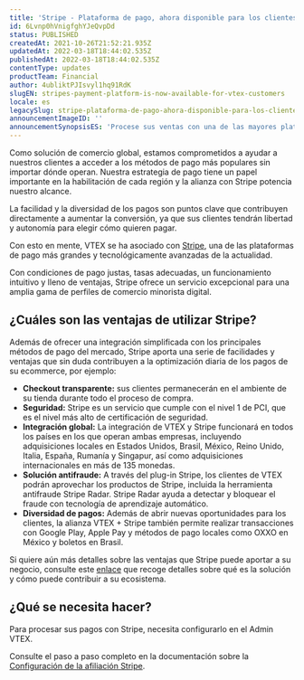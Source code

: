 ```yaml
---
title: 'Stripe - Plataforma de pago, ahora disponible para los clientes VTEX'
id: 6Lvnp0hVnigfghYJeQvpDd
status: PUBLISHED
createdAt: 2021-10-26T21:52:21.935Z
updatedAt: 2022-03-18T18:44:02.535Z
publishedAt: 2022-03-18T18:44:02.535Z
contentType: updates
productTeam: Financial
author: 4ubliktPJIsvyl1hq91RdK
slugEN: stripes-payment-platform-is-now-available-for-vtex-customers
locale: es
legacySlug: stripe-plataforma-de-pago-ahora-disponible-para-los-clientes-vtex
announcementImageID: ''
announcementSynopsisES: 'Procese sus ventas con una de las mayores plataformas de pago de la actualidad'
---
```


Como solución de comercio global, estamos comprometidos a ayudar a nuestros clientes a acceder a los métodos de pago más populares sin importar dónde operan. Nuestra estrategia de pago tiene un papel importante en la habilitación de cada región y la alianza con Stripe potencia nuestro alcance.

La facilidad y la diversidad de los pagos son puntos clave que contribuyen directamente a aumentar la conversión, ya que sus clientes tendrán libertad y autonomía para elegir cómo quieren pagar.

Con esto en mente, VTEX se ha asociado con [Stripe](https://stripe.com/es), una de las plataformas de pago más grandes y tecnológicamente avanzadas de la actualidad.

Con condiciones de pago justas, tasas adecuadas, un funcionamiento intuitivo y lleno de ventajas, Stripe ofrece un servicio excepcional para una amplia gama de perfiles de comercio minorista digital.

## ¿Cuáles son las ventajas de utilizar Stripe?

Además de ofrecer una integración simplificada con los principales métodos de pago del mercado, Stripe aporta una serie de facilidades y ventajas que sin duda contribuyen a la optimización diaria de los pagos de su ecommerce, por ejemplo:

- **Checkout transparente:** sus clientes permanecerán en el ambiente de su tienda durante todo el proceso de compra.
- **Seguridad:** Stripe es un servicio que cumple con el nivel 1 de PCI, que es el nivel más alto de certificación de seguridad.
- **Integración global:** La integración de VTEX y Stripe funcionará en todos los países en los que operan ambas empresas, incluyendo adquisiciones locales en Estados Unidos, Brasil, México, Reino Unido, Italia, España, Rumanía y Singapur, así como adquisiciones internacionales en más de 135 monedas.
- **Solución antifraude:** A través del plug-in Stripe, los clientes de VTEX podrán aprovechar los productos de Stripe, incluida la herramienta antifraude Stripe Radar. Stripe Radar ayuda a detectar y bloquear el fraude con tecnología de aprendizaje automático.
- **Diversidad de pagos:** Además de abrir nuevas oportunidades para los clientes, la alianza VTEX + Stripe también permite realizar transacciones con Google Play, Apple Pay y métodos de pago locales como OXXO en México y boletos en Brasil.

Si quiere aún más detalles sobre las ventajas que Stripe puede aportar a su negocio, consulte este [enlace](https://stripe.com/es/about) que recoge detalles sobre qué es la solución y cómo puede contribuir a su ecosistema.

## ¿Qué se necesita hacer?

Para procesar sus pagos con Stripe, necesita configurarlo en el Admin VTEX. 

Consulte el paso a paso completo en la documentación sobre la [Configuración de la afiliación Stripe](https://help.vtex.com/es/tutorial/configurar-la-afiliacion-stripe--fwF2wk2FQKrODrWWkvSLO).
